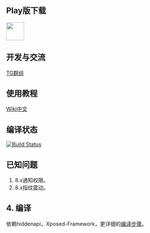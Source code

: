 ## Play版下载

<a href="https://play.google.com/store/apps/details?id=github.tornaco.xposedmoduletest"><img src="https://play.google.com/intl/en_us/badges/images/generic/en-play-badge.png" height="48"></a>

## 开发与交流

[TG群组](https://t.me/xposed_apm_mod)

## 使用教程

[Wiki中文](https://github.com/Tornaco/X-APM/wiki)

## 编译状态

[![Build Status](https://travis-ci.org/Tornaco/X-APM.svg?branch=master)](https://travis-ci.org/Tornaco/X-APM)

## 已知问题
1. 8.x通知权限。
2. 8.x指纹震动。

## 4. 编译
依赖hiddenapi，Xposed-Framework，更详细的[编译步骤](https://github.com/Tornaco/X-APM/tree/master/build_var_controls)。
